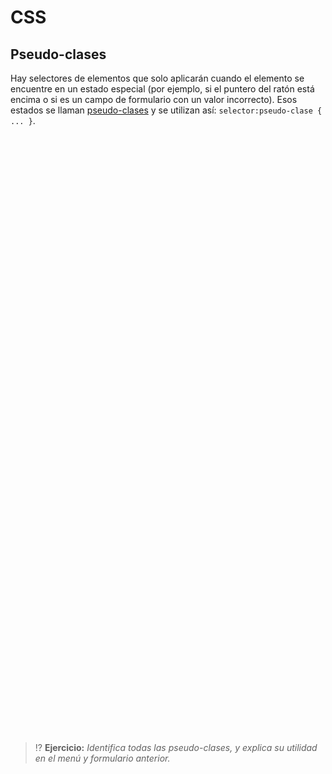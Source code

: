 # CSS
## Pseudo-clases

Hay selectores de elementos que solo aplicarán cuando el elemento se encuentre en un estado especial (por ejemplo, si el puntero del ratón está encima o si es un campo de formulario con un valor incorrecto). Esos estados se llaman [pseudo-clases](https://developer.mozilla.org/en-US/docs/Web/CSS/Pseudo-classes) y se utilizan así: `selector:pseudo-clase { ... }`.

<div class="codepen" data-prefill data-height="450" data-default-tab="css,result" data-theme-id="light" data-editable="true" style="opacity:0">
  <pre data-lang="html">
&lt;nav>
 &lt;a href="#menu1">Menú 1&lt;/a>
 &lt;a href="#menu2">Menú 2&lt;/a>
&lt;/nav>
&lt;section id="menu1">
&lt;p>Este es el contenido del Menú 1 que solo aparece cuando el ID de este elemento está seleccionado como fragmento en la URL. Para cambiar el fragmento de la URL se utilizan enlaces internos con apariencia de botón.&lt;/p>
&lt;/section>
&lt;section id="menu2">
&lt;form>
 &lt;fieldset>
  &lt;legend>Contacto&lt;/legend>
  &lt;p>
   &lt;label for="name_id">Nombre:&lt;/label>&lt;br>
   &lt;input type="text" name="name" id="name_id" required>
  &lt;/p>
  &lt;p>
   &lt;label for="email_id">Email:&lt;/label>&lt;br>
   &lt;input type="email" name="email" id="email_id">
  &lt;/p>
 &lt;/fieldset>
 &lt;fieldset>
  &lt;input type="submit" value="Enviar">
 &lt;/fieldset>
&lt;/form>
&lt;/section></pre>
  <pre data-lang="css">a:hover {
	background-color: #0069d9;
	border-color: #0062cc;
}
#menu1:target, #menu2:target {
  display: block;
}
#menu1, #menu2 {
  display: none;
  padding: 20px;
}
input:user-invalid {
  border: 2px solid red;
  box-shadow: 0 0 2px red;
  outline: red;
}
input[type="text"]:valid {
  border: 2px solid green;
  box-shadow: 0 0 2px green;
  outline: green;
}
nav {
  width: 100%;
  text-align: center;
}
a {
  font-family: sans-serif;
  color: white;
  background-color: #007bff;
  padding: 7px 12px;
  border-radius: 5px;
  text-decoration: none;
  user-select: none;
}</pre></div>

> ⁉️ **Ejercicio:** _Identifica todas las pseudo-clases, y explica su utilidad en el menú y formulario anterior._
